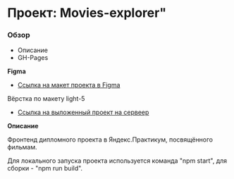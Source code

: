 # Проект: Movies-explorer"

### Обзор

* Описание
* GH-Pages

**Figma**

* [Ссылка на макет проекта в Figma](https://www.figma.com/file/6FMWkB94wE7KTkcCgUXtnC/Дипломный-проект?type=design&node-id=891-3857&mode=design&t=nnm8aQcBmiHqC7Ag-0)

Вёрстка по макету light-5

* [Ссылка на выложенный проект на сервеер](https://joniksid.nomoredomainsmonster.ru)


**Описание**

Фронтенд дипломного проекта в Яндекс.Практикум, посвящённого фильмам.

Для локального запуска проекта используется команда "npm start", для сборки - "npm run build".
